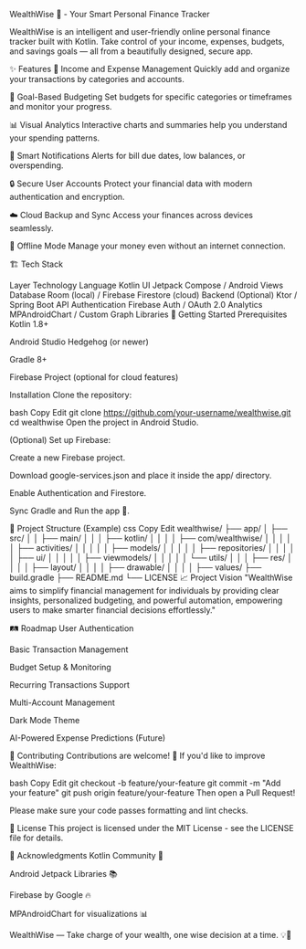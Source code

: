 WealthWise 💸 - Your Smart Personal Finance Tracker

WealthWise is an intelligent and user-friendly online personal finance tracker built with Kotlin.
Take control of your income, expenses, budgets, and savings goals — all from a beautifully designed, secure app.

✨ Features
📝 Income and Expense Management
Quickly add and organize your transactions by categories and accounts.

🎯 Goal-Based Budgeting
Set budgets for specific categories or timeframes and monitor your progress.

📊 Visual Analytics
Interactive charts and summaries help you understand your spending patterns.

🔔 Smart Notifications
Alerts for bill due dates, low balances, or overspending.

🔒 Secure User Accounts
Protect your financial data with modern authentication and encryption.

☁️ Cloud Backup and Sync
Access your finances across devices seamlessly.

🧩 Offline Mode
Manage your money even without an internet connection.

🏗️ Tech Stack

Layer	Technology
Language	Kotlin
UI	Jetpack Compose / Android Views
Database	Room (local) / Firebase Firestore (cloud)
Backend (Optional)	Ktor / Spring Boot API
Authentication	Firebase Auth / OAuth 2.0
Analytics	MPAndroidChart / Custom Graph Libraries
🚀 Getting Started
Prerequisites
Kotlin 1.8+

Android Studio Hedgehog (or newer)

Gradle 8+

Firebase Project (optional for cloud features)

Installation
Clone the repository:

bash
Copy
Edit
git clone https://github.com/your-username/wealthwise.git
cd wealthwise
Open the project in Android Studio.

(Optional) Set up Firebase:

Create a new Firebase project.

Download google-services.json and place it inside the app/ directory.

Enable Authentication and Firestore.

Sync Gradle and Run the app 📲.

📁 Project Structure (Example)
css
Copy
Edit
wealthwise/
├── app/
│   ├── src/
│   │   ├── main/
│   │   │   ├── kotlin/
│   │   │   │   ├── com/wealthwise/
│   │   │   │   │   ├── activities/
│   │   │   │   │   ├── models/
│   │   │   │   │   ├── repositories/
│   │   │   │   │   ├── ui/
│   │   │   │   │   ├── viewmodels/
│   │   │   │   │   └── utils/
│   │   │   ├── res/
│   │   │   │   ├── layout/
│   │   │   │   ├── drawable/
│   │   │   │   ├── values/
├── build.gradle
├── README.md
└── LICENSE
📈 Project Vision
"WealthWise aims to simplify financial management for individuals by providing clear insights, personalized budgeting, and powerful automation, empowering users to make smarter financial decisions effortlessly."

🛤️ Roadmap
 User Authentication

 Basic Transaction Management

 Budget Setup & Monitoring

 Recurring Transactions Support

 Multi-Account Management

 Dark Mode Theme

 AI-Powered Expense Predictions (Future)

🧪 Contributing
Contributions are welcome! 💬
If you'd like to improve WealthWise:

bash
Copy
Edit
git checkout -b feature/your-feature
git commit -m "Add your feature"
git push origin feature/your-feature
Then open a Pull Request!

Please make sure your code passes formatting and lint checks.

📜 License
This project is licensed under the MIT License - see the LICENSE file for details.

🤝 Acknowledgments
Kotlin Community 🚀

Android Jetpack Libraries 📚

Firebase by Google 🔥

MPAndroidChart for visualizations 📊

WealthWise — Take charge of your wealth, one wise decision at a time. 💡💸
